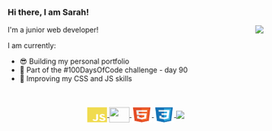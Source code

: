 ### Hi there, I am Sarah!
<img align="right" height="150" src="https://images-ext-2.discordapp.net/external/XaPBr8hRHGfN5EikYoNK3oupTLpOHsr7SL2hwyUfEIw/%3Fc%3DVjFfZGlzY29yZA/https/media.tenor.com/DBqjevyA2o4AAAPo/bongo-cat-codes.mp4">
I'm a junior web developer!

I am currently:
- 😎 Building my personal portfolio
- 💪 Part of the #100DaysOfCode challenge - day 90
- 🎉 Improving my CSS and JS skills

<!-- ## -->

<br>
<div align="center">
  <a href="#">
<!--   <img height="160em" src="https://github-readme-stats.vercel.app/api?username=Helcony&show_icons=true&theme=dracula&include_all_commits=true&count_private=true"/>
  <img height="160em" src="https://github-readme-stats.vercel.app/api/top-langs/?username=Helcony&layout=compact&langs_count=7&theme=dracula"/> -->
<!--   <img height="400" src="https://wakatime.com/share/@d3a354e7-d60d-4ccb-82d6-b30e236bacf0/411ba547-5a64-4edb-ae1b-b514fc4ea0a4.svg"><img> -->
</div>
   <br>
<div align="center">
   <img align="center" height="30" width="40" src="https://raw.githubusercontent.com/devicons/devicon/master/icons/javascript/javascript-plain.svg">
   <img align="center" height="30" width="40" src="https://cdn.jsdelivr.net/gh/devicons/devicon/icons/nodejs/nodejs-original.svg">
   <img align="center" height="30" width="40" src="https://raw.githubusercontent.com/devicons/devicon/master/icons/html5/html5-original.svg">
   <img align="center" height="30" width="40" src="https://raw.githubusercontent.com/devicons/devicon/master/icons/css3/css3-original.svg">
   <img align="center" height="30" src="https://cdn.jsdelivr.net/gh/devicons/devicon/icons/bootstrap/bootstrap-original.svg">
</div>
</div>

